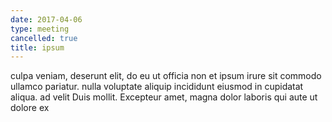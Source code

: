 ```yaml
---
date: 2017-04-06
type: meeting
cancelled: true
title: ipsum
---
```

culpa veniam, deserunt elit, do eu ut officia non et ipsum irure sit commodo ullamco pariatur. nulla voluptate aliquip incididunt eiusmod in cupidatat aliqua. ad velit Duis mollit. Excepteur amet, magna dolor laboris qui aute ut dolore ex